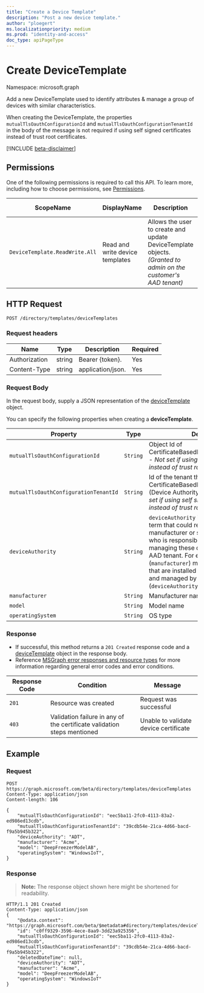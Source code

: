 ```yaml
---
title: "Create a Device Template"
description: "Post a new device template."
author: "ploegert"
ms.localizationpriority: medium
ms.prod: "identity-and-access"
doc_type: apiPageType
---
```


# Create DeviceTemplate
Namespace: microsoft.graph

Add a new DeviceTemplate used to identify attributes & manage a group of devices with similar characteristics. 

When creating the DeviceTemplate, the properties  `mutualTlsOauthConfigurationId` and `mutualTlsOauthConfigurationTenantId` in the body of the message is not required if using self signed certificates instead of trust root certificates.

[!INCLUDE [beta-disclaimer](../../includes/beta-disclaimer.md)]

## Permissions
One of the following permissions is required to call this API. To learn more, including how to choose permissions, see [Permissions](https://docs.microsoft.com/en-us/graph/permissions-reference).

|ScopeName|DisplayName|Description|Type|Admin Consent?|Entities/APIs covered|
|-|-|-|-|-|-|
|`DeviceTemplate.ReadWrite.All`|Read and write device templates |Allows the user to create and update DeviceTemplate objects. _(Granted to admin on the customer's AAD tenant)_|**Application** and **Delegated**|**Yes**|List, Get, Create, Update, Delete|

## HTTP Request

<!-- {
  "blockType": "ignored"
}
-->
``` http
POST /directory/templates/deviceTemplates
```

### Request headers
| Name | Type |	Description | Required |
| -- | -- | -- | -- |
| Authorization	| string	| Bearer {token}. | Yes |
| Content-Type  | string  | application/json. | Yes |

### Request Body
In the request body, supply a JSON representation of the [deviceTemplate](../resources/devicetemplate.md) object.

You can specify the following properties when creating a **deviceTemplate**.

|Property|Type|Description|Required|
|-|-|-|-|
|`mutualTlsOauthConfigurationId`|`String`|Object Id of CertificateBasedDeviceAuthConfiguration - _Not set if using self signed certificates instead of trust root certificates._|No|
|`mutualTlsOauthConfigurationTenantId`|`String`|Id of the tenant that contains the CertificateBasedDeviceAuthConfiguration (Device Authority's AAD Tenant ID) - _Not set if using self signed certificates instead of trust root certificates._|No|
|`deviceAuthority` | `String` | `deviceAuthority` is used as a generic term that could refer to the device manufacturer or some reseller or supplier who is responsible for provisioning and managing these devices on a customer's AAD tenant. For example, Acme (`manufacturer`) makes security cameras that are installed in customer buildings and managed by ABC Company (`deviceAuthority`). | Yes 
|`manufacturer`|`String`|Manufacturer name|Yes|
|`model`|`String`|Model name | Yes|
|`operatingSystem`|`String`|OS type | No |

### Response
- If successful, this method returns a `201 Created` response code and a [deviceTemplate](../resources/devicetemplate.md) object in the response body.
- Reference [MSGraph error responses and resource types](https://docs.microsoft.com/en-us/graph/errors) for more information regarding general error codes and error conditions.

|Response Code|Condition|Message|
|-|-|-|
|`201` | Resource was created |Request was successful|
|`403` | Validation failure in any of the certificate validation steps mentioned | Unable to validate device certificate|


## Example

### Request

``` http
POST https://graph.microsoft.com/beta/directory/templates/deviceTemplates
Content-Type: application/json
Content-length: 106

{
    "mutualTlsOauthConfigurationId": "eec5ba11-2fc0-4113-83a2-ed986ed13cdb",
    "mutualTlsOauthConfigurationTenantId": "39cdb54e-21ca-4d66-bacd-f9a5b945b322",
    "deviceAuthority": "ADT",
    "manufacturer": "Acme",
    "model": "DeepFreezerModelAB",
    "operatingSystem": "WindowsIoT",
}
```

### Response
>**Note:** The response object shown here might be shortened for readability.

``` http
HTTP/1.1 201 Created
Content-Type: application/json
{
    "@odata.context": "https://graph.microsoft.com/beta/$metadata#directory/templates/deviceTemplates/$entity",
    "id": "c0ff9329-3596-4ece-8aa9-3dd23a925356",
    "mutualTlsOauthConfigurationId": "eec5ba11-2fc0-4113-83a2-ed986ed13cdb",
    "mutualTlsOauthConfigurationTenantId": "39cdb54e-21ca-4d66-bacd-f9a5b945b322",
    "deletedDateTime": null,
    "deviceAuthority": "ADT",
    "manufacturer": "Acme",
    "model": "DeepFreezerModelAB",
    "operatingSystem": "WindowsIoT"
}
```